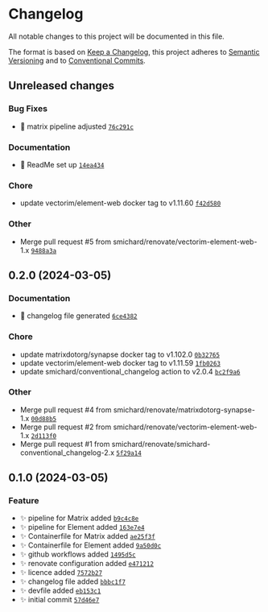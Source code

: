 # Changelog

All notable changes to this project will be documented in this file.

The format is based on [Keep a Changelog](https://keepachangelog.com/en/1.0.0/), this project adheres to [Semantic Versioning](https://semver.org/spec/v2.0.0.html) and to [Conventional Commits](https://www.conventionalcommits.org/en/v1.0.0/).

## Unreleased changes

### Bug Fixes
- :bug: matrix pipeline adjusted [`76c291c`](https://github.com/smichard/matrix/commit/76c291c)

### Documentation
- :memo: ReadMe set up [`14ea434`](https://github.com/smichard/matrix/commit/14ea434)

### Chore
- update vectorim/element-web docker tag to v1.11.60 [`f42d580`](https://github.com/smichard/matrix/commit/f42d580)

### Other
- Merge pull request #5 from smichard/renovate/vectorim-element-web-1.x [`9488a3a`](https://github.com/smichard/matrix/commit/9488a3a)

## 0.2.0 (2024-03-05)

### Documentation
- :robot: changelog file generated [`6ce4382`](https://github.com/smichard/matrix/commit/6ce4382)

### Chore
- update matrixdotorg/synapse docker tag to v1.102.0 [`0b32765`](https://github.com/smichard/matrix/commit/0b32765)
- update vectorim/element-web docker tag to v1.11.59 [`1fb0263`](https://github.com/smichard/matrix/commit/1fb0263)
- update smichard/conventional_changelog action to v2.0.4 [`bc2f9a6`](https://github.com/smichard/matrix/commit/bc2f9a6)

### Other
- Merge pull request #4 from smichard/renovate/matrixdotorg-synapse-1.x [`00d88b5`](https://github.com/smichard/matrix/commit/00d88b5)
- Merge pull request #2 from smichard/renovate/vectorim-element-web-1.x [`2d113f0`](https://github.com/smichard/matrix/commit/2d113f0)
- Merge pull request #1 from smichard/renovate/smichard-conventional_changelog-2.x [`5f29a14`](https://github.com/smichard/matrix/commit/5f29a14)

## 0.1.0 (2024-03-05)

### Feature
- :sparkles: pipeline for Matrix added [`b9c4c8e`](https://github.com/smichard/matrix/commit/b9c4c8e)
- :sparkles: pipeline for Element added [`163e7e4`](https://github.com/smichard/matrix/commit/163e7e4)
- :sparkles: Containerfile for Matrix added [`ae25f3f`](https://github.com/smichard/matrix/commit/ae25f3f)
- :sparkles: Containerfile for Element added [`9a50d0c`](https://github.com/smichard/matrix/commit/9a50d0c)
- :sparkles: github workflows added [`1495d5c`](https://github.com/smichard/matrix/commit/1495d5c)
- :sparkles: renovate configuration added [`e471212`](https://github.com/smichard/matrix/commit/e471212)
- :sparkles: licence added [`7572b27`](https://github.com/smichard/matrix/commit/7572b27)
- :sparkles: changelog file added [`bbbc1f7`](https://github.com/smichard/matrix/commit/bbbc1f7)
- :sparkles: devfile added [`eb153c1`](https://github.com/smichard/matrix/commit/eb153c1)
- :sparkles: initial commit [`57d46e7`](https://github.com/smichard/matrix/commit/57d46e7)


